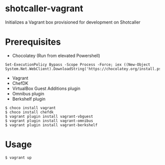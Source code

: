 # shotcaller-vagrant
Initializes a Vagrant box provisioned for development on Shotcaller


# Prerequisites

* Chocolatey (Run from elevated Powershell)  
```
Set-ExecutionPolicy Bypass -Scope Process -Force; iex ((New-Object System.Net.WebClient).DownloadString('https://chocolatey.org/install.ps1'))
```

* Vagrant
* ChefDK
* VirtualBox Guest Additions plugin
* Omnibus plugin
* Berkshelf plugin

```
$ choco install vagrant
$ choco install chefdk
$ vagrant plugin install vagrant-vbguest
$ vagrant plugin install vagrant-omnibus
$ vagrant plugin install vagrant-berkshelf
```
# Usage

`$ vagrant up`


